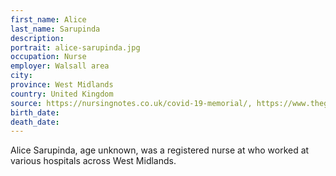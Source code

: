 ```yaml
---
first_name: Alice
last_name: Sarupinda
description: 
portrait: alice-sarupinda.jpg
occupation: Nurse
employer: Walsall area
city: 
province: West Midlands
country: United Kingdom
source: https://nursingnotes.co.uk/covid-19-memorial/, https://www.theguardian.com/world/2020/apr/16/doctors-nurses-porters-volunteers-the-uk-health-workers-who-have-died-from-covid-19
birth_date: 
death_date: 
---
```


Alice Sarupinda, age unknown, was a registered nurse at who worked at various hospitals across West Midlands.